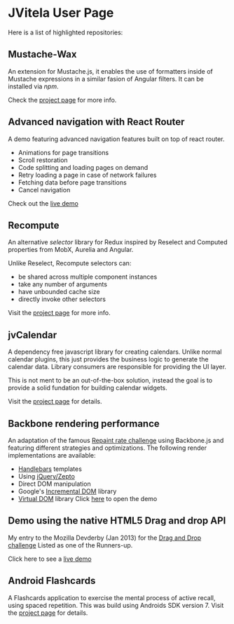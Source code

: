 # JVitela User Page
Here is a list of highlighted repositories:

## Mustache-Wax
An extension for Mustache.js, it enables the use of formatters inside of Mustache expressions in a similar fasion of Angular filters. It can be installed via *npm*.

Check the [project page](https://github.com/jvitela/mustache-wax) for more info.

## Advanced navigation with React Router
A demo featuring advanced navigation features built on top of react router.
- Animations for page transitions
- Scroll restoration
- Code splitting and loading pages on demand
- Retry loading a page in case of network failures
- Fetching data before page transitions
- Cancel navigation

Check out the [live demo](https://jvitela.github.io/react-router-lazy-transitions/)

## Recompute
An alternative *selector* library for Redux inspired by Reselect and Computed properties from MobX, Aurelia and Angular. 

Unlike Reselect, Recompute selectors can:
- be shared across multiple component instances
- take any number of arguments
- have unbounded cache size
- directly invoke other selectors

Visit the [project page](https://github.com/jvitela/recompute) for more info.

## jvCalendar
A dependency free javascript library for creating calendars. 
Unlike normal calendar plugins, this just provides the business logic to 
generate the calendar data. 
Library consumers are responsible for providing the UI layer.

This is not ment to be an out-of-the-box solution, instead the goal is to provide a solid fundation for building calendar widgets.

Visit the [project page](https://jvitela.github.io/jvCalendar/) for details.


## Backbone rendering performance
An adaptation of the famous [Repaint rate challenge](http://mathieuancelin.github.io/js-repaint-perfs/) using Backbone.js and featuring different strategies and optimizations.
The following render implementations are available:
- [Handlebars](https://handlebarsjs.com/) templates
- Using [jQuery/Zepto](https://zeptojs.com/)
- Direct DOM manipulation
- Google's [Incremental DOM](http://google.github.io/incremental-dom/) library
- [Virtual DOM](https://github.com/Matt-Esch/virtual-dom) library
Click [here](http://jvitela.github.io/backbone-dbmon/) to open the demo

## Demo using the native HTML5 Drag and drop API
My entry to the Mozilla Devderby (Jan 2013) for the [Drag and Drop challenge](https://hacks.mozilla.org/2013/03/announcing-the-winners-of-the-january-2013-dev-derby/)
Listed as one of the Runners-up.

Click here to see a [live demo](http://jvitela.github.io/devderby-jan-2013)

## Android Flashcards
A Flashcards application to exercise the mental process of active recall, using spaced repetition.
This was build using Androids SDK version 7.
Visit the [project page](https://github.com/jvitela/android-flashcards) for details.